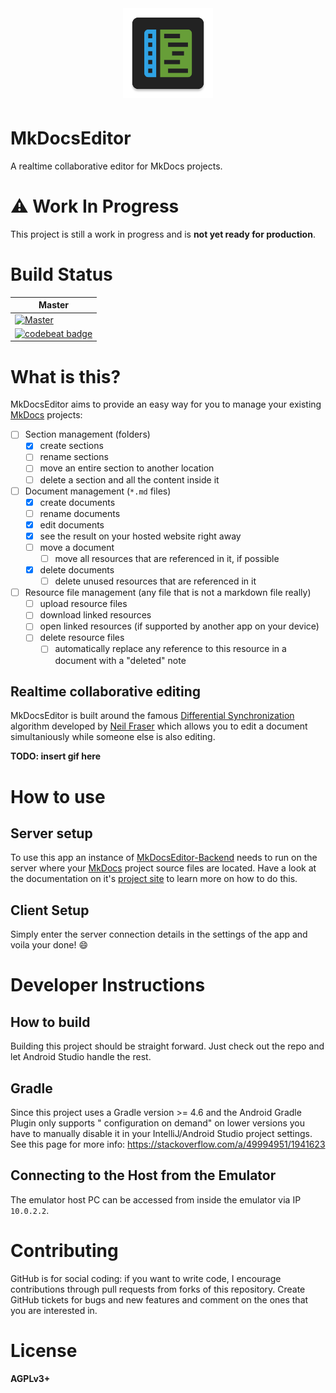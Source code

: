 <p align="center" style="font-size: xx-large;">
  <img alt="Logo" src="app/src/main/ic_launcher-web.png" width="144"/> </br>
</p>

# MkDocsEditor

A realtime collaborative editor for MkDocs projects.

# :warning: Work In Progress

This project is still a work in progress and is **not yet ready for production**.

# Build Status

| Master |
|--------|
| [![Master](https://travis-ci.org/MkDocsEditor/MkDocsEditor-Android.svg?branch=master)](https://travis-ci.org/MkDocsEditor/MkDocsEditor-Android/branches) |
| [![codebeat badge](https://codebeat.co/badges/606cd0dd-3e92-4639-904a-9ad5015a5cd3)](https://codebeat.co/projects/github-com-markusressel-MkDocsEditor-Android-master) |

# What is this?

MkDocsEditor aims to provide an easy way for you to manage your existing [MkDocs](https://www.mkdocs.org/) projects:
* [ ] Section management (folders)
  * [x] create sections
  * [ ] rename sections
  * [ ] move an entire section to another location
  * [ ] delete a section and all the content inside it
* [ ] Document management (`*.md` files)
  * [x] create documents
  * [ ] rename documents
  * [x] edit documents
  * [x] see the result on your hosted website right away
  * [ ] move a document
    * [ ] move all resources that are referenced in it, if possible
  * [x] delete documents
    * [ ] delete unused resources that are referenced in it
* [ ] Resource file management (any file that is not a markdown file really)
  * [ ] upload resource files
  * [ ] download linked resources
  * [ ] open linked resources (if supported by another app on your device)
  * [ ] delete resource files
    * [ ] automatically replace any reference to this resource in a document with a "deleted" note

## Realtime collaborative editing

MkDocsEditor is built around the famous [Differential Synchronization](https://neil.fraser.name/writing/sync/)
algorithm developed by [Neil Fraser](https://neil.fraser.name/) which allows
you to edit a document simultaniously while someone else is also editing.

**TODO: insert gif here**

# How to use

## Server setup

To use this app an instance of [MkDocsEditor-Backend](https://github.com/MkDocsEditor/MkDocsEditor-Backend) needs to run on the server
where your [MkDocs](https://www.mkdocs.org/) project source files are located.
Have a look at the documentation on it's [project site](https://github.com/MkDocsEditor/MkDocsEditor-Backend) to learn more
on how to do this.

## Client Setup

Simply enter the server connection details in the settings of the app
and voila your done! :smile:

# Developer Instructions

## How to build

Building this project should be straight forward. Just check out the repo and let Android Studio
handle the rest.

## Gradle

Since this project uses a Gradle version >= 4.6 and the Android Gradle Plugin only supports "
configuration on demand" on lower versions you have to manually disable it in your IntelliJ/Android
Studio project settings. See this page for more info: https://stackoverflow.com/a/49994951/1941623

## Connecting to the Host from the Emulator

The emulator host PC can be accessed from inside the emulator via IP `10.0.2.2`.

# Contributing

GitHub is for social coding: if you want to write code, I encourage contributions through pull
requests from forks of this repository. Create GitHub tickets for bugs and new features and comment
on the ones that you are interested in.

# License

**AGPLv3+**
